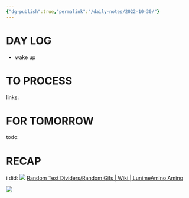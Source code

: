 ```yaml
---
{"dg-publish":true,"permalink":"/daily-notes/2022-10-30/"}
---
```



# DAY LOG
- wake up
# TO PROCESS
links:
# FOR TOMORROW
todo:
# RECAP
i did:
![](https://i.imgur.com/OangxkR.png)
[Random Text Dividers/Random Gifs | Wiki | LunimeAmino Amino](https://aminoapps.com/c/amino_lunime/page/item/random-text-dividers-random-gifs/kr01_xLTQIgaVw2LZY005k0E5Gg5GvjGpb#comment-5214883a-e6e1-4423-87d4-5f03f527f7d9)

![](https://i.imgur.com/PgVfSIa.png)

